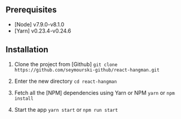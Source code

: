 Prerequisites
---

* [Node] v7.9.0-v8.1.0
* [Yarn] v0.23.4-v0.24.6

Installation
---

1. Clone the project from [Github]
  `git clone https://github.com/seymourski-github/react-hangman.git`

2. Enter the new directory
  `cd react-hangman`

3. Fetch all the [NPM] dependencies using Yarn or NPM
  `yarn` or `npm install`

4. Start the app
`yarn start` or `npm run start`
